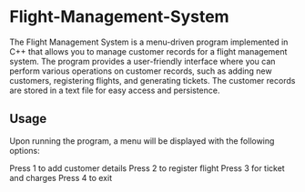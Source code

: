 # Flight-Management-System

The Flight Management System is a menu-driven program implemented in C++ that allows you to manage customer records
for a flight management system. The program provides a user-friendly interface where you can perform various operations
on customer records, such as adding new customers, registering flights, and generating tickets. The customer records
are stored in a text file for easy access and persistence.

## Usage

Upon running the program, a menu will be displayed with the following options:

Press 1 to add customer details
Press 2 to register flight
Press 3 for ticket and charges
Press 4 to exit


